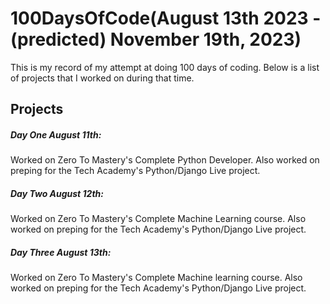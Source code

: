 # 100DaysOfCode(August 13th 2023 -(predicted) November 19th, 2023)
 This is my record of my attempt at doing 100 days of coding. Below is a list of projects that I worked on during that time.

<h2>Projects</h2>



<h5>Day One August 11th: </h5> 
<p>Worked on Zero To Mastery's Complete Python Developer. Also worked on preping for the Tech Academy's Python/Django Live project.</p>

<h5>Day Two August 12th: </h5> 
<p>Worked on Zero To Mastery's Complete Machine Learning course. Also worked on preping for the Tech Academy's Python/Django Live project.</p>

<h5>Day Three August 13th: </h5> 
<p>Worked on Zero To Mastery's Complete Machine learning course. Also worked on preping for the Tech Academy's Python/Django Live project.</p>

